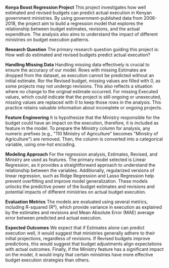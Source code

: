 
**Kenya Boost Regression Project**
This project investigates how well estimated and revised budgets can predict actual execution in Kenyan government ministries. By using government-published data from 2006-2018, the project aim to build a regression model that explores the relationship between budget estimates, revisions, and the actual expenditure. The analysis also aims to understand the impact of different ministries on budget execution patterns.

**Research Question**
The primary research question guiding this project is: How well do estimated and revised budgets predict actual execution? 

**Handling Missing Data**
Handling missing data effectively is crucial to ensure the accuracy of our model. Rows with missing Estimates are dropped from the dataset, as execution cannot be predicted without an initial estimate. Ror the Revised budget, missing values are filled with 0, as some projects may not undergo revisions. This also reflects a situation where no change to the original estimate occurred. For missing Executed values, which could indicate that the project is still ongoing or unexecuted, missing values are replaced with 0 to keep those rows in the analysis. This practice retains valuable information about incomplete or ongoing projects.

**Feature Engineering**
It is hypothesize that the Ministry responsible for the budget could have an impact on the execution, therefore, it is included as feature in the model. To prepare the Ministry column for analysis, any numeric prefixes (e.g., "110 Ministry of Agriculture" becomes "Ministry of Agriculture") are removed. Then, the column is converted into a categorical variable, using  one-hot encoding.

**Modeling Approach**
For the regression analysis, Estimates, Revised, and Ministry are used as features. The primary model selected is Linear Regression, as it provides a straightforward approach to understand the relationship between the variables. Additionally, regularized versions of linear regression, such as Ridge Regression and Lasso Regression help prevent overfitting and improve model generalization. These models unlocks the predictive power of the budget estimates and revisions and potential impacts of different ministries on actual budget execution.

**Evaluation Metrics**
The models are evaluated using several metrics, including R-squared (R²), which provide variance in execution as explained by the estimates and revisions and Mean Absolute Error (MAE) average error between predicted and actual execution.

**Expected Outcomes**
We expect that if Estimates alone can predict execution well, it would suggest that ministries generally adhere to their initial projections, regardless of revisions. If Revised budgets improve predictions, this would suggest that budget adjustments align expectations with actual outcomes. Finally, if the Ministry feature has a significant impact on the model, it would imply that certain ministries have more effective budget execution strategies than others.
